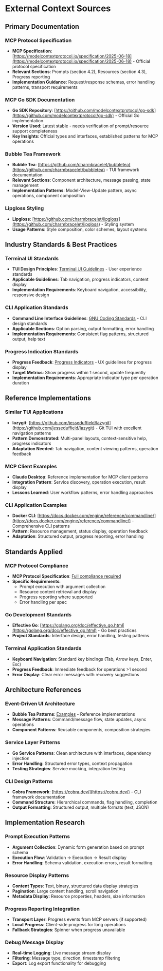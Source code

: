 # External Context Sources

## Primary Documentation

### MCP Protocol Specification
- **MCP Specification**: [https://modelcontextprotocol.io/specification/2025-06-18](https://modelcontextprotocol.io/specification/2025-06-18) - Official protocol specification
- **Relevant Sections**: Prompts (section 4.2), Resources (section 4.3), Progress reporting
- **Implementation Guidance**: Request/response schemas, error handling patterns, transport requirements

### MCP Go SDK Documentation  
- **Go SDK Repository**: [https://github.com/modelcontextprotocol/go-sdk](https://github.com/modelcontextprotocol/go-sdk) - Official Go implementation
- **Version Used**: Latest stable - needs verification of prompt/resource support completeness
- **Key Insights**: Official types and interfaces, established patterns for MCP operations

### Bubble Tea Framework
- **Bubble Tea**: [https://github.com/charmbracelet/bubbletea](https://github.com/charmbracelet/bubbletea) - TUI framework documentation
- **Relevant Sections**: Component architecture, message passing, state management
- **Implementation Patterns**: Model-View-Update pattern, async operations, component composition

### Lipgloss Styling
- **Lipgloss**: [https://github.com/charmbracelet/lipgloss](https://github.com/charmbracelet/lipgloss) - Styling system
- **Usage Patterns**: Style composition, color schemes, layout systems

## Industry Standards & Best Practices

### Terminal UI Standards
- **TUI Design Principles**: [Terminal UI Guidelines](https://tui-lib.com/guidelines) - User experience standards
- **Applicable Guidelines**: Tab navigation, progress indicators, content display
- **Implementation Requirements**: Keyboard navigation, accessibility, responsive design

### CLI Application Standards
- **Command Line Interface Guidelines**: [GNU Coding Standards](https://www.gnu.org/prep/standards/standards.html#Command_002dLine-Interfaces) - CLI design standards
- **Applicable Sections**: Option parsing, output formatting, error handling
- **Implementation Requirements**: Consistent flag patterns, structured output, help text

### Progress Indication Standards
- **Progress Feedback**: [Progress Indicators](https://www.nngroup.com/articles/progress-indicators/) - UX guidelines for progress display
- **Target Metrics**: Show progress within 1 second, update frequently
- **Implementation Requirements**: Appropriate indicator type per operation duration

## Reference Implementations

### Similar TUI Applications
- **lazygit**: [https://github.com/jesseduffield/lazygit](https://github.com/jesseduffield/lazygit) - Git TUI with excellent navigation patterns
- **Pattern Demonstrated**: Multi-panel layouts, context-sensitive help, progress indicators
- **Adaptation Needed**: Tab navigation, content viewing patterns, operation feedback

### MCP Client Examples
- **Claude Desktop**: Reference implementation for MCP client patterns
- **Integration Pattern**: Service discovery, operation execution, result display
- **Lessons Learned**: User workflow patterns, error handling approaches

### CLI Application Examples
- **Docker CLI**: [https://docs.docker.com/engine/reference/commandline/](https://docs.docker.com/engine/reference/commandline/) - Comprehensive CLI patterns
- **Pattern**: Resource management, status display, operation feedback
- **Adaptation**: Structured output, progress reporting, error handling

## Standards Applied

### MCP Protocol Compliance
- **MCP Protocol Specification**: [Full compliance required](https://modelcontextprotocol.io/specification/2025-06-18)
- **Specific Requirements**: 
  - Prompt execution with argument collection
  - Resource content retrieval and display
  - Progress reporting where supported
  - Error handling per spec

### Go Development Standards
- **Effective Go**: [https://golang.org/doc/effective_go.html](https://golang.org/doc/effective_go.html) - Go best practices
- **Project Standards**: Interface design, error handling, testing patterns

### Terminal Application Standards  
- **Keyboard Navigation**: Standard key bindings (Tab, Arrow keys, Enter, Esc)
- **Progress Feedback**: Immediate feedback for operations >1 second
- **Error Display**: Clear error messages with recovery suggestions

## Architecture References

### Event-Driven UI Architecture
- **Bubble Tea Patterns**: [Examples](https://github.com/charmbracelet/bubbletea/tree/master/examples) - Reference implementations
- **Message Patterns**: Command/message flow, state updates, async operations
- **Component Patterns**: Reusable components, composition strategies

### Service Layer Patterns
- **Go Service Patterns**: Clean architecture with interfaces, dependency injection
- **Error Handling**: Structured error types, context propagation
- **Testing Strategies**: Service mocking, integration testing

### CLI Design Patterns
- **Cobra Framework**: [https://cobra.dev/](https://cobra.dev/) - CLI framework documentation
- **Command Structure**: Hierarchical commands, flag handling, completion
- **Output Formatting**: Structured output, multiple formats (text, JSON)

## Implementation Research

### Prompt Execution Patterns
- **Argument Collection**: Dynamic form generation based on prompt schema
- **Execution Flow**: Validation → Execution → Result display
- **Error Handling**: Schema validation, execution errors, result formatting

### Resource Display Patterns
- **Content Types**: Text, binary, structured data display strategies
- **Pagination**: Large content handling, scroll navigation
- **Metadata Display**: Resource properties, headers, size information

### Progress Reporting Integration
- **Transport Layer**: Progress events from MCP servers (if supported)
- **Local Progress**: Client-side progress for long operations
- **Fallback Strategies**: Spinner when progress unavailable

### Debug Message Display
- **Real-time Logging**: Live message stream display
- **Filtering**: Message type, direction, timestamp filtering
- **Export**: Log export functionality for debugging